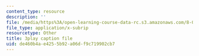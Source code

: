```yaml
---
content_type: resource
description: ''
file: /media/https%3A/open-learning-course-data-rc.s3.amazonaws.com/8-06-quantum-physics-iii-spring-2018/de460b4ae4255b92a06df9c719902cb7_o10QADeeK04.vtt
file_type: application/x-subrip
resourcetype: Other
title: 3play caption file
uid: de460b4a-e425-5b92-a06d-f9c719902cb7
---
```

